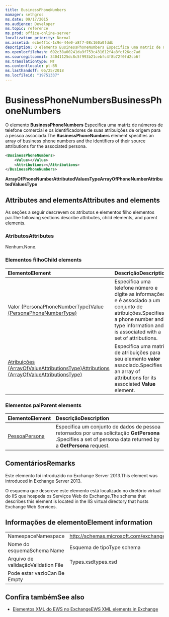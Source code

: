 ```yaml
---
title: BusinessPhoneNumbers
manager: sethgros
ms.date: 09/17/2015
ms.audience: Developer
ms.topic: reference
ms.prod: office-online-server
localization_priority: Normal
ms.assetid: ecbe4f1c-1c9e-44e0-a8f7-08c160a0fddb
description: O elemento BusinessPhoneNumbers Especifica uma matriz de números de telefone comercial e os identificadores de suas atribuições de origem para a pessoa associada.
ms.openlocfilehash: 692c38a00241da9f753c431612f4a8fcf26cc7ad
ms.sourcegitcommit: 34041125dc8c5f993b21cebfc4f8b72f0fd2cb6f
ms.translationtype: MT
ms.contentlocale: pt-BR
ms.lasthandoff: 06/25/2018
ms.locfileid: "19751337"
---
```

# <a name="businessphonenumbers"></a><span data-ttu-id="a99cd-103">BusinessPhoneNumbers</span><span class="sxs-lookup"><span data-stu-id="a99cd-103">BusinessPhoneNumbers</span></span>

<span data-ttu-id="a99cd-104">O elemento **BusinessPhoneNumbers** Especifica uma matriz de números de telefone comercial e os identificadores de suas atribuições de origem para a pessoa associada.</span><span class="sxs-lookup"><span data-stu-id="a99cd-104">The **BusinessPhoneNumbers** element specifies an array of business phone numbers and the identifiers of their source attributions for the associated persona.</span></span> 
  
```XML
<BusinessPhoneNumbers>
    <Value></Value>
    <Attributions></Attributions>
</BusinessPhoneNumbers>
```

 <span data-ttu-id="a99cd-105">**ArrayOfPhoneNumberAttributedValuesType**</span><span class="sxs-lookup"><span data-stu-id="a99cd-105">**ArrayOfPhoneNumberAttributedValuesType**</span></span>
## <a name="attributes-and-elements"></a><span data-ttu-id="a99cd-106">Attributes and elements</span><span class="sxs-lookup"><span data-stu-id="a99cd-106">Attributes and elements</span></span>

<span data-ttu-id="a99cd-107">As seções a seguir descrevem os atributos e elementos filho elementos pai.</span><span class="sxs-lookup"><span data-stu-id="a99cd-107">The following sections describe attributes, child elements, and parent elements.</span></span>
  
### <a name="attributes"></a><span data-ttu-id="a99cd-108">Atributos</span><span class="sxs-lookup"><span data-stu-id="a99cd-108">Attributes</span></span>

<span data-ttu-id="a99cd-109">Nenhum.</span><span class="sxs-lookup"><span data-stu-id="a99cd-109">None.</span></span>
  
### <a name="child-elements"></a><span data-ttu-id="a99cd-110">Elementos filho</span><span class="sxs-lookup"><span data-stu-id="a99cd-110">Child elements</span></span>

|<span data-ttu-id="a99cd-111">**Elemento**</span><span class="sxs-lookup"><span data-stu-id="a99cd-111">**Element**</span></span>|<span data-ttu-id="a99cd-112">**Descrição**</span><span class="sxs-lookup"><span data-stu-id="a99cd-112">**Description**</span></span>|
|:-----|:-----|
|[<span data-ttu-id="a99cd-113">Valor (PersonaPhoneNumberType)</span><span class="sxs-lookup"><span data-stu-id="a99cd-113">Value (PersonaPhoneNumberType)</span></span>](value-personaphonenumbertype.md) <br/> |<span data-ttu-id="a99cd-114">Especifica uma telefone número e digite as informações e é associado a um conjunto de atribuições.</span><span class="sxs-lookup"><span data-stu-id="a99cd-114">Specifies a phone number and type information and is associated with a set of attributions.</span></span>  <br/> |
|[<span data-ttu-id="a99cd-115">Atribuições (ArrayOfValueAttributionsType)</span><span class="sxs-lookup"><span data-stu-id="a99cd-115">Attributions (ArrayOfValueAttributionsType)</span></span>](attributions-arrayofvalueattributionstype.md) <br/> |<span data-ttu-id="a99cd-116">Especifica uma matriz de atribuições para seu elemento **valor** associado.</span><span class="sxs-lookup"><span data-stu-id="a99cd-116">Specifies an array of attributions for its associated **Value** element.</span></span>  <br/> |
   
### <a name="parent-elements"></a><span data-ttu-id="a99cd-117">Elementos pai</span><span class="sxs-lookup"><span data-stu-id="a99cd-117">Parent elements</span></span>

|<span data-ttu-id="a99cd-118">**Elemento**</span><span class="sxs-lookup"><span data-stu-id="a99cd-118">**Element**</span></span>|<span data-ttu-id="a99cd-119">**Descrição**</span><span class="sxs-lookup"><span data-stu-id="a99cd-119">**Description**</span></span>|
|:-----|:-----|
|[<span data-ttu-id="a99cd-120">Pessoa</span><span class="sxs-lookup"><span data-stu-id="a99cd-120">Persona</span></span>](persona.md) <br/> |<span data-ttu-id="a99cd-121">Especifica um conjunto de dados de pessoa retornados por uma solicitação **GetPersona** .</span><span class="sxs-lookup"><span data-stu-id="a99cd-121">Specifies a set of persona data returned by a **GetPersona** request.</span></span>  <br/> |
   
## <a name="remarks"></a><span data-ttu-id="a99cd-122">Comentários</span><span class="sxs-lookup"><span data-stu-id="a99cd-122">Remarks</span></span>

<span data-ttu-id="a99cd-123">Este elemento foi introduzido no Exchange Server 2013.</span><span class="sxs-lookup"><span data-stu-id="a99cd-123">This element was introduced in Exchange Server 2013.</span></span>
  
<span data-ttu-id="a99cd-124">O esquema que descreve este elemento está localizado no diretório virtual do IIS que hospeda os Serviços Web do Exchange.</span><span class="sxs-lookup"><span data-stu-id="a99cd-124">The schema that describes this element is located in the IIS virtual directory that hosts Exchange Web Services.</span></span>
  
## <a name="element-information"></a><span data-ttu-id="a99cd-125">Informações de elemento</span><span class="sxs-lookup"><span data-stu-id="a99cd-125">Element information</span></span>

|||
|:-----|:-----|
|<span data-ttu-id="a99cd-126">Namespace</span><span class="sxs-lookup"><span data-stu-id="a99cd-126">Namespace</span></span>  <br/> |http://schemas.microsoft.com/exchange/services/2006/types  <br/> |
|<span data-ttu-id="a99cd-127">Nome do esquema</span><span class="sxs-lookup"><span data-stu-id="a99cd-127">Schema Name</span></span>  <br/> |<span data-ttu-id="a99cd-128">Esquema de tipo</span><span class="sxs-lookup"><span data-stu-id="a99cd-128">Type schema</span></span>  <br/> |
|<span data-ttu-id="a99cd-129">Arquivo de validação</span><span class="sxs-lookup"><span data-stu-id="a99cd-129">Validation File</span></span>  <br/> |<span data-ttu-id="a99cd-130">Types.xsd</span><span class="sxs-lookup"><span data-stu-id="a99cd-130">types.xsd</span></span>  <br/> |
|<span data-ttu-id="a99cd-131">Pode estar vazio</span><span class="sxs-lookup"><span data-stu-id="a99cd-131">Can Be Empty</span></span>  <br/> ||
   
## <a name="see-also"></a><span data-ttu-id="a99cd-132">Confira também</span><span class="sxs-lookup"><span data-stu-id="a99cd-132">See also</span></span>



- [<span data-ttu-id="a99cd-133">Elementos XML do EWS no Exchange</span><span class="sxs-lookup"><span data-stu-id="a99cd-133">EWS XML elements in Exchange</span></span>](ews-xml-elements-in-exchange.md)

